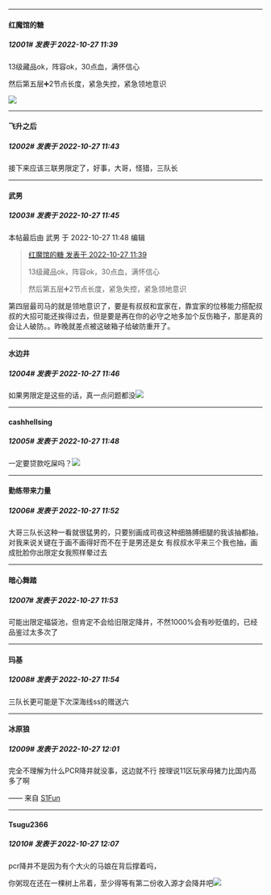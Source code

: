 

*****

####  红魔馆的糖  
##### 12001#       发表于 2022-10-27 11:39

13级藏品ok，阵容ok，30点血，满怀信心

然后第五层➕2节点长度，紧急失控，紧急领地意识

<img src="https://static.saraba1st.com/image/smiley/face2017/020.png" referrerpolicy="no-referrer">



*****

####  飞升之后  
##### 12002#       发表于 2022-10-27 11:43

接下来应该三联男限定了，好事，大哥，怪猎，三队长

*****

####  武男  
##### 12003#       发表于 2022-10-27 11:45

 本帖最后由 武男 于 2022-10-27 11:48 编辑 
<blockquote><a href="httphttps://bbs.saraba1st.com/2b/forum.php?mod=redirect&amp;goto=findpost&amp;pid=58125128&amp;ptid=2091574" target="_blank">红魔馆的糖 发表于 2022-10-27 11:39</a>

13级藏品ok，阵容ok，30点血，满怀信心

然后第五层➕2节点长度，紧急失控，紧急领地意识</blockquote>
第四层最司马的就是领地意识了，要是有叔叔和宜家在，靠宜家的位移能力搭配叔叔的大招可能还挨得过去，但是要是再在你的必守之地多加个反伤箱子，那是真的会让人破防。。昨晚就差点被这破箱子给破防重开了。

*****

####  水边井  
##### 12004#       发表于 2022-10-27 11:46

如果男限定是这些的话，真一点问题都没<img src="https://static.saraba1st.com/image/smiley/face2017/034.png" referrerpolicy="no-referrer">

*****

####  cashhellsing  
##### 12005#       发表于 2022-10-27 11:48

一定要贷款吃屎吗？<img src="https://static.saraba1st.com/image/smiley/face2017/003.png" referrerpolicy="no-referrer">



*****

####  勤练带来力量  
##### 12006#       发表于 2022-10-27 11:52

大哥三队长这种一看就很猛男的，只要别画成司夜这种细胳膊细腿的我该抽都抽，对我来说关键在于画不画得好而不在于是男还是女
有叔叔水平来三个我也抽，画成批脸你出限定女我照样晕过去

*****

####  暗心舞踏  
##### 12007#       发表于 2022-10-27 11:53

可能出限定福袋池，但肯定不会给旧限定降井，不然1000%会有吵贬值的，已经品鉴过太多次了

*****

####  玛基  
##### 12008#       发表于 2022-10-27 11:54

三队长更可能是下次深海线ss的赠送六



*****

####  冰原狼  
##### 12009#       发表于 2022-10-27 12:01

完全不理解为什么PCR降井就没事，这边就不行
按理说11区玩家母猪力比国内高多了啊

—— 来自 [S1Fun](https://s1fun.koalcat.com)

*****

####  Tsugu2366  
##### 12010#       发表于 2022-10-27 12:07

pcr降井不是因为有个大火的马娘在背后撑着吗，

你粥现在还在一棵树上吊着，至少得等有第二份收入源才会降井吧<img src="https://static.saraba1st.com/image/smiley/face2017/067.png" referrerpolicy="no-referrer">

